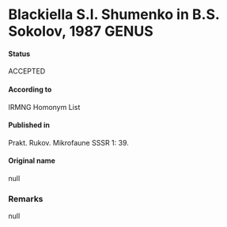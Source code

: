 Blackiella S.I. Shumenko in B.S. Sokolov, 1987 GENUS
=======

#### Status
ACCEPTED

#### According to
IRMNG Homonym List

#### Published in
Prakt. Rukov. Mikrofaune SSSR 1: 39.

#### Original name
null

### Remarks
null
